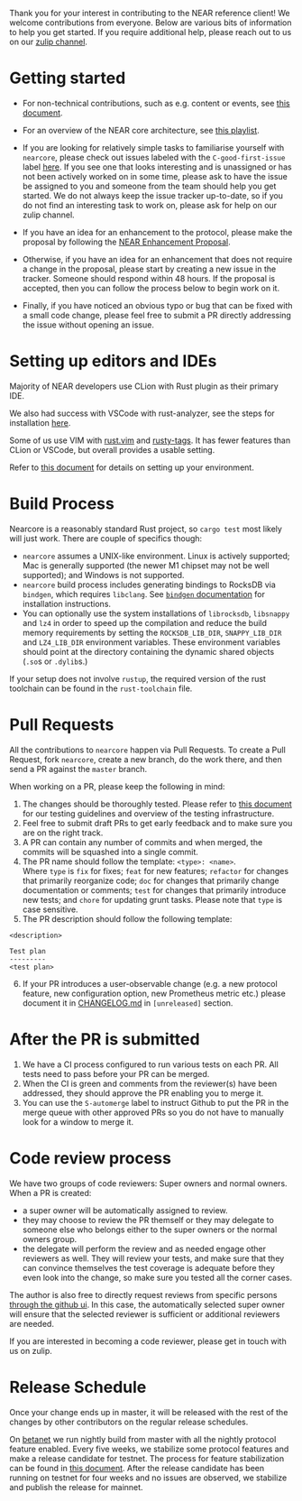 Thank you for your interest in contributing to the NEAR reference client!  We
welcome contributions from everyone.  Below are various bits of information to
help you get started.  If you require additional help, please reach out to us on
our [zulip channel](https://near.zulipchat.com/).

# Getting started

- For non-technical contributions, such as e.g. content or events, see [this
document](https://docs.nearprotocol.com/docs/contribution/contribution-overview).

- For an overview of the NEAR core architecture, see [this
playlist](https://www.youtube.com/playlist?list=PL9tzQn_TEuFV4qlts0tVgndnytFs4QSYo).

- If you are looking for relatively simple tasks to familiarise yourself with
`nearcore`, please check out issues labeled with the `C-good-first-issue` label
[here](https://github.com/near/nearcore/labels/C-good-first-issue).  If you see
one that looks interesting and is unassigned or has not been actively worked on
in some time, please ask to have the issue be assigned to you and someone from
the team should help you get started.  We do not always keep the issue tracker
up-to-date, so if you do not find an interesting task to work on, please ask for
help on our zulip channel.

- If you have an idea for an enhancement to the protocol, please make the
proposal by following the [NEAR Enhancement
Proposal](https://github.com/near/NEPs/blob/master/neps/nep-0001.md).

- Otherwise, if you have an idea for an enhancement that does not require a
change in the proposal, please start by creating a new issue in the tracker.
Someone should respond within 48 hours.  If the proposal is accepted, then you
can follow the process below to begin work on it.

- Finally, if you have noticed an obvious typo or bug that can be fixed with a
small code change, please feel free to submit a PR directly addressing the issue
without opening an issue.

# Setting up editors and IDEs

Majority of NEAR developers use CLion with Rust plugin as their primary IDE.

We also had success with VSCode with rust-analyzer, see the steps for
installation
[here](https://commonwealth.im/near/proposal/discussion/338-remote-development-with-vscode-and-rustanalyzer).

Some of us use VIM with [rust.vim](https://github.com/rust-lang/rust.vim) and
[rusty-tags](https://github.com/dan-t/rusty-tags). It has fewer features than
CLion or VSCode, but overall provides a usable setting.

Refer to [this
document](https://docs.nearprotocol.com/docs/contribution/nearcore) for details
on setting up your environment.

# Build Process

Nearcore is a reasonably standard Rust project, so `cargo test` most likely will
just work.  There are couple of specifics though:

* `nearcore` assumes a UNIX-like environment.  Linux is actively supported; Mac
is generally supported (the newer M1 chipset may not be well supported); and
Windows is not supported.
* `nearcore` build process includes generating bindings to RocksDB via
`bindgen`, which requires `libclang`.  See [`bindgen`
documentation](https://rust-lang.github.io/rust-bindgen/requirements.html#clang)
for installation instructions.
* You can optionally use the system installations of `librocksdb`, `libsnappy`
and `lz4` in order to speed up the compilation and reduce the build memory
requirements by setting the `ROCKSDB_LIB_DIR`, `SNAPPY_LIB_DIR` and
`LZ4_LIB_DIR` environment variables.  These environment variables should point at
the directory containing the dynamic shared objects (`.so`s or `.dylib`s.)

If your setup does not involve `rustup`, the required version of the rust
toolchain can be found in the `rust-toolchain` file.

# Pull Requests

All the contributions to `nearcore` happen via Pull Requests.  To create a Pull
Request, fork `nearcore`, create a new branch, do the work there, and then send
a PR against the `master` branch.

When working on a PR, please keep the following in mind:

1. The changes should be thoroughly tested.  Please refer to [this
document](https://github.com/nearprotocol/nearcore/wiki/Writing-tests-for-nearcore)
for our testing guidelines and overview of the testing infrastructure.
2. Feel free to submit draft PRs to get early feedback and to make sure you are
on the right track.
3. A PR can contain any number of commits and when merged, the commits will be
squashed into a single commit.
4. The PR name should follow the template: `<type>: <name>`.  
Where `type` is `fix` for fixes; `feat` for new features; `refactor` for changes
that primarily reorganize code; `doc` for changes that primarily change
documentation or comments; `test` for changes that primarily introduce new
tests; and `chore` for updating grunt tasks. Please note that `type` is case
sensitive.
5. The PR description should follow the following template:

```
<description>

Test plan
---------
<test plan>
```
6. If your PR introduces a user-observable change (e.g. a new protocol
feature, new configuration option, new Prometheus metric etc.) please
document it in [CHANGELOG.md](CHANGELOG.md) in `[unreleased]` section.

# After the PR is submitted

1. We have a CI process configured to run various tests on each PR.  All tests
need to pass before your PR can be merged.
2. When the CI is green and comments from the reviewer(s) have been addressed,
they should approve the PR enabling you to merge it.
3. You can use the `S-automerge` label to instruct Github to put the PR in the
merge queue with other approved PRs so you do not have to manually look for a
window to merge it.

# Code review process

We have two groups of code reviewers:  Super owners and normal owners.  When a
PR is created:

- a super owner will be automatically assigned to review.
- they may choose to review the PR themself or they may delegate to someone else
who belongs either to the super owners or the normal owners group.
- the delegate will perform the review and as needed engage other reviewers as
well.  They will review your tests, and make sure that they can convince
themselves the test coverage is adequate before they even look into the
change, so make sure you tested all the corner cases.

The author is also free to directly request reviews from specific persons
[through the github
ui](https://docs.github.com/en/github/collaborating-with-pull-requests/proposing-changes-to-your-work-with-pull-requests/requesting-a-pull-request-review).
In this case, the automatically selected super owner will ensure that the
selected reviewer is sufficient or additional reviewers are needed.

If you are interested in becoming a code reviewer, please get in touch with us
on zulip.

# Release Schedule

Once your change ends up in master, it will be released with the rest of the
changes by other contributors on the regular release schedules.

On [betanet](https://docs.near.org/docs/concepts/networks#betanet) we run
nightly build from master with all the nightly protocol feature enabled. Every
five weeks, we stabilize some protocol features and make a release candidate for
testnet.  The process for feature stabilization can be found in [this
document](docs/protocol_upgrade.md).  After the release candidate has been
running on testnet for four weeks and no issues are observed, we stabilize and
publish the release for mainnet.
